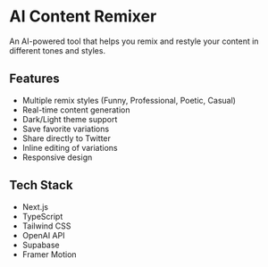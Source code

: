 # AI Content Remixer
An AI-powered tool that helps you remix and restyle your content in different tones and styles.

## Features
- Multiple remix styles (Funny, Professional, Poetic, Casual)
- Real-time content generation
- Dark/Light theme support
- Save favorite variations
- Share directly to Twitter
- Inline editing of variations
- Responsive design

## Tech Stack
- Next.js
- TypeScript
- Tailwind CSS
- OpenAI API
- Supabase
- Framer Motion
